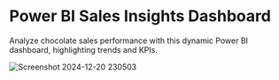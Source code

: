 # Power BI Sales Insights Dashboard
 Analyze chocolate sales performance with this dynamic Power BI dashboard, highlighting trends and KPIs.

 ![Screenshot 2024-12-20 230503](https://github.com/user-attachments/assets/f10ae30f-d747-49db-85a2-c63f22c114ee)

